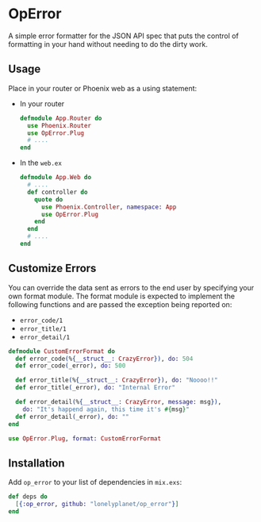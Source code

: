 # OpError

A simple error formatter for the JSON API spec that puts the control of
formatting in your hand without needing to do the dirty work.

## Usage

Place in your router or Phoenix web as a using statement:

  * In your router

    ``` elixir
    defmodule App.Router do
      use Phoenix.Router
      use OpError.Plug
      # ....
    end
    ```

  * In the `web.ex`

    ``` elixir
    defmodule App.Web do
      # ....
      def controller do
        quote do
          use Phoenix.Controller, namespace: App
          use OpError.Plug
        end
      end
      # ....
    end
    ```

## Customize Errors

You can override the data sent as errors to the end user by specifying your own
format module.  The format module is expected to implement the following
functions and are passed the exception being reported on:

  * `error_code/1`
  * `error_title/1`
  * `error_detail/1`

  ``` elixir
  defmodule CustomErrorFormat do
    def error_code(%{__struct__: CrazyError}), do: 504
    def error_code(_error), do: 500

    def error_title(%{__struct__: CrazyError}), do: "Noooo!!"
    def error_title(_error), do: "Internal Error"

    def error_detail(%{__struct__: CrazyError, message: msg}),
      do: "It's happend again, this time it's #{msg}"
    def error_detail(_error), do: ""
  end
  ```

  ``` elixir
  use OpError.Plug, format: CustomErrorFormat
  ```

## Installation


Add `op_error` to your list of dependencies in `mix.exs`:

```elixir
def deps do
  [{:op_error, github: "lonelyplanet/op_error"}]
end
```
